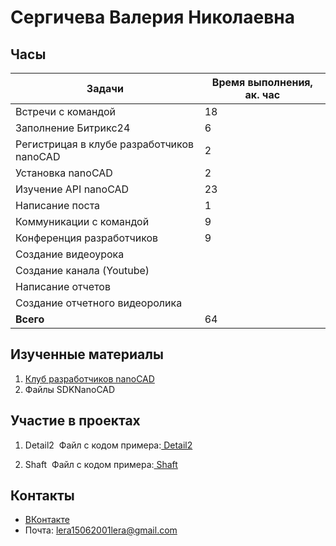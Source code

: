 # Сергичева Валерия Николаевна

## Часы

|Задачи|Время выполнения, ак. час|
|----------------|----------------|
|Встречи с командой | 18|
|Заполнение Битрикс24 | 6|
|Регистрицая в клубе разработчиков nanoCAD | 2|
|Установка nanoCAD | 2|
|Изучение API nanoCAD | 23|
|Написание поста | 1|
|Коммуникации с командой | 9|
|Конференция разработчиков | 9|
|Создание видеоурока ||
|Создание канала (Youtube) ||
|Написание отчетов ||
|Создание отчетного видеоролика ||
|**Всего** | 64|


## Изученные материалы
1. [Клуб разработчиков nanoCAD](https://developer.nanocad.ru/main.html)
2. Файлы SDKNanoCAD

## Участие в проектах
1. Detail2
![]()
Файл с кодом примера:[ Detail2](https://github.com/NanoCAD-Mospolytech/NanoCAD-IngeneringSoft/tree/main/%D0%9C%D0%B0%D1%82%D0%B5%D1%80%D0%B8%D0%B0%D0%BB%D1%8B/Detail2)

1. Shaft
![]()
Файл с кодом примера:[ Shaft](https://github.com/NanoCAD-Mospolytech/NanoCAD-IngeneringSoft/tree/main/%D0%9C%D0%B0%D1%82%D0%B5%D1%80%D0%B8%D0%B0%D0%BB%D1%8B/Shaft)


## Контакты 
- [ВКонтакте](https://vk.com/lera.vale)
- Почта: lera15062001lera@gmail.com
